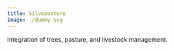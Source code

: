 ```yaml
---
title: Silvopasture
image: ./dummy.svg
---
```


Integration of trees, pasture, and livestock management.
